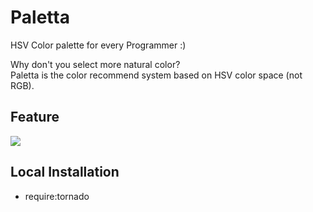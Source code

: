 Paletta
=======

HSV Color palette for every Programmer :)

Why don't you select more natural color?  
Paletta is the color recommend system based on HSV color space (not RGB).

## Feature

![](http://gifzo.net/m5ZctTi2RL.gif)

## Local Installation

* require:tornado
